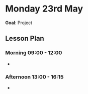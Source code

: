 # Monday 23rd May

**Goal**: Project

## Lesson Plan

### Morning 09:00 - 12:00

+ 

### Afternoon 13:00 - 16:15

+ 
